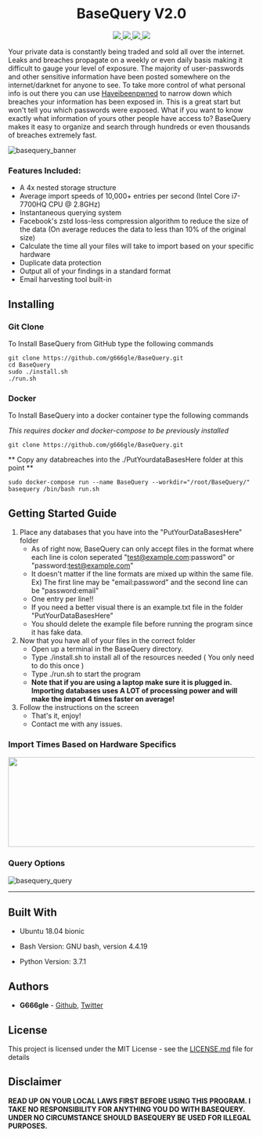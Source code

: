 <h1 align="center">
  BaseQuery V2.0
</h1>

<p align="center">
  <a href="https://github.com/g666gle/BaseQuery/blob/master/LICENSE.md">
    <img src="https://img.shields.io/github/license/g666gle/BaseQuery.svg">
  </a>
  <a href="https://github.com/g666gle/BaseQuery/graphs/contributors">
      <img src="https://img.shields.io/github/contributors/g666gle/BaseQuery.svg">
  </a>
  <a href="https://github.com/g666gle/BaseQuery/issues">
    <img src="https://img.shields.io/github/issues-raw/g666gle/BaseQuery.svg">
  </a>
  <a href="https://github.com/g666gle/BaseQuery/issues?utf8=%E2%9C%93&q=is%3Aissue+is%3Aclosed+">
      <img src="https://img.shields.io/github/issues-closed-raw/g666gle/BaseQuery.svg">
  </a>
</p>

Your private data is constantly being traded and sold all over the internet. 
Leaks and breaches propagate on a weekly or even daily basis making it difficult to gauge your level of exposure. 
The majority of user-passwords and other sensitive information have been posted 
somewhere on the internet/darknet for anyone to see. 
To take more control of what personal info is out there you can use 
[Haveibeenpwned](https://haveibeenpwned.com/) to narrow down which breaches your 
information has been exposed in. This is a great start but won't tell you which passwords were exposed.
What if you want to know exactly what information of yours other people have access to? 
BaseQuery makes it easy to organize and search through hundreds or even thousands of breaches extremely fast.


![basequery_banner](https://user-images.githubusercontent.com/47184892/70909711-f2e15380-2005-11ea-9f77-d2d78e6d6d41.png)
### Features Included:
 * A 4x nested storage structure
 * Average import speeds of 10,000+ entries per second (Intel Core i7-7700HQ CPU @ 2.8GHz)
 * Instantaneous querying system
 * Facebook's zstd loss-less compression algorithm to reduce the size of the data (On average reduces the data to less than 10% of the original size)
 * Calculate the time all your files will take to import based on your specific hardware
 * Duplicate data protection
 * Output all of your findings in a standard format
 * Email harvesting tool built-in

## Installing

### Git Clone

To Install BaseQuery from GitHub type the following commands

```
git clone https://github.com/g666gle/BaseQuery.git
cd BaseQuery
sudo ./install.sh
./run.sh
```

### Docker

To Install BaseQuery into a docker container type the following commands

_This requires docker and docker-compose to be previously installed_
```
git clone https://github.com/g666gle/BaseQuery.git
```
** Copy any databreaches into the ./PutYourdataBasesHere folder at this point **
```
sudo docker-compose run --name BaseQuery --workdir="/root/BaseQuery/" basequery /bin/bash run.sh
```


## Getting Started Guide
1. Place any databases that you have into the "PutYourDataBasesHere" folder
    - As of right now, BaseQuery can only accept files in the format where each line is colon seperated "test@example.com:password" or "password:test@example.com"
    - It doesn't matter if the line formats are mixed up within the same file. Ex) The first line may be "email:password" and the second line can be "password:email"
    - One entry per line!! 
    - If you need a better visual there is an example.txt file in the folder "PutYourDataBasesHere"
    - You should delete the example file before running the program since it has fake data.
1. Now that you have all of your files in the correct folder
    - Open up a terminal in the BaseQuery directory.
    - Type ./install.sh to install all of the resources needed ( You only need to do this once )
    - Type ./run.sh to start the program 
    - **Note that if you are using a laptop make sure it is plugged in. Importing databases uses A LOT of processing power and will make the import 4 times faster on average!**
1. Follow the instructions on the screen
    - That's it, enjoy!
    - Contact me with any issues.

### Import Times Based on Hardware Specifics

<a href="url"><img src="https://user-images.githubusercontent.com/47184892/53662625-5fcf5c80-3c31-11e9-8be3-a43b01106a7c.PNG" height="183" width="535" ></a>


### Query Options

![basequery_query](https://user-images.githubusercontent.com/47184892/53662460-f0596d00-3c30-11e9-8ac6-f0b154ad22b7.PNG)

***



## Built With

* Ubuntu 18.04 bionic

* Bash Version:
GNU bash, version 4.4.19

* Python Version:
3.7.1

## Authors

* **G666gle** -  [Github](https://github.com/G666gle), [Twitter](https://twitter.com/g666g1e)


## License

This project is licensed under the MIT License - see the [LICENSE.md](https://github.com/g666gle/BaseQuery/blob/master/LICENCE.md) file for details

## Disclaimer

**READ UP ON YOUR LOCAL LAWS FIRST BEFORE USING THIS PROGRAM. I TAKE NO RESPONSIBILITY FOR ANYTHING YOU DO WITH BASEQUERY. UNDER NO CIRCUMSTANCE SHOULD BASEQUERY BE USED FOR ILLEGAL PURPOSES.**




